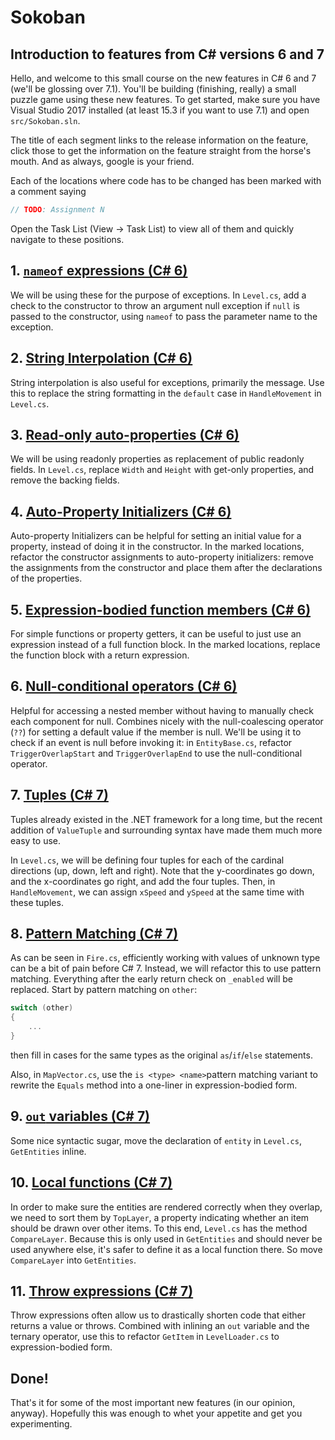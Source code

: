 # Sokoban

## Introduction to features from C# versions 6 and 7

Hello, and welcome to this small course on the new features in C# 6 and 7 (we'll be glossing over
7.1). You'll be building (finishing, really) a small puzzle game using these new features. To get
started, make sure you have Visual Studio 2017 installed (at least 15.3 if you want to use 7.1) and
open `src/Sokoban.sln`.

The title of each segment links to the release information on the feature, click those to get the
information on the feature straight from the horse's mouth. And as always, google is your friend.

Each of the locations where code has to be changed has been marked with a comment saying

```C#
// TODO: Assignment N
```

Open the Task List (View -> Task List) to view all of them and quickly navigate to these positions.

## 1. [`nameof` expressions (C# 6)][nameof-expressions]

We will be using these for the purpose of exceptions. In `Level.cs`, add a check to the constructor
to throw an argument null exception if `null` is passed to the constructor, using `nameof` to pass the parameter name to the exception.

## 2. [String Interpolation (C# 6)][string-interpolation]

String interpolation is also useful for exceptions, primarily the message. Use this to replace the string formatting in the `default` case in `HandleMovement` in `Level.cs`.

## 3. [Read-only auto-properties (C# 6)][read-only-auto-properties]

We will be using readonly properties as replacement of public readonly fields. In `Level.cs`,
replace `Width` and `Height` with get-only properties, and remove the backing fields.

## 4. [Auto-Property Initializers (C# 6)][auto-property-initializers]

Auto-property Initializers can be helpful for setting an initial value for a property, instead of
doing it in the constructor. In the marked locations, refactor the constructor assignments to
auto-property initializers: remove the assignments from the constructor and place them after the
declarations of the properties.

## 5. [Expression-bodied function members (C# 6)][expression-bodied-function-members]

For simple functions or property getters, it can be useful to just use an expression instead of a
full function block. In the marked locations, replace the function block with a return expression.

## 6. [Null-conditional operators (C# 6)][null-conditional-operators]

Helpful for accessing a nested member without having to manually check each component for null.
Combines nicely with the null-coalescing operator (`??`) for setting a default value if the member
is null. We'll be using it to check if an event is null before invoking it: in `EntityBase.cs`,
refactor `TriggerOverlapStart` and `TriggerOverlapEnd` to use the null-conditional operator.

## 7. [Tuples (C# 7)][tuples]

Tuples already existed in the .NET framework for a long time, but the recent addition of
`ValueTuple` and surrounding syntax have made them much more easy to use.

In `Level.cs`, we will be defining four tuples for each of the cardinal directions (up, down, left
and right). Note that the y-coordinates go down, and the x-coordinates go right, and add the four
tuples. Then, in `HandleMovement`, we can assign `xSpeed` and `ySpeed` at the same time with these
tuples.

## 8. [Pattern Matching (C# 7)][pattern-matching]

As can be seen in `Fire.cs`, efficiently working with values of unknown type can be a bit of pain
before C# 7. Instead, we will refactor this to use pattern matching. Everything after the early
return check on `_enabled` will be replaced. Start by pattern matching on `other`:

``` csharp
switch (other)
{
    ...
}
```

then fill in cases for the same types as the original `as`/`if`/`else` statements.

Also, in `MapVector.cs`, use the `is <type> <name>`pattern matching variant to rewrite the `Equals`
method into a one-liner in expression-bodied form.

## 9. [`out` variables (C# 7)][out-variables]

Some nice syntactic sugar, move the declaration of `entity` in `Level.cs`, `GetEntities` inline.

## 10. [Local functions (C# 7)][local-functions]

In order to make sure the entities are rendered correctly when they overlap, we need to sort them
by `TopLayer`, a property indicating whether an item should be drawn over other items. To this end,
`Level.cs` has the method `CompareLayer`. Because this is only used in `GetEntities` and should
never be used anywhere else, it's safer to define it as a local function there. So move
`CompareLayer` into `GetEntities`.

## 11. [Throw expressions (C# 7)][throw-expressions]

Throw expressions often allow us to drastically shorten code that either returns a value or throws.
Combined with inlining an `out` variable and the ternary operator, use this to refactor `GetItem` in
`LevelLoader.cs` to expression-bodied form.

## Done!

That's it for some of the most important new features (in our opinion, anyway). Hopefully this was
enough to whet your appetite and get you experimenting.

[nameof-expressions]: https://docs.microsoft.com/en-us/dotnet/csharp/whats-new/csharp-6#nameof-expressions
[string-interpolation]: https://docs.microsoft.com/en-us/dotnet/csharp/whats-new/csharp-6#string-interpolation
[read-only-auto-properties]: https://docs.microsoft.com/en-us/dotnet/csharp/whats-new/csharp-6#read-only-auto-properties
[auto-property-initializers]: https://docs.microsoft.com/en-us/dotnet/csharp/whats-new/csharp-6#auto-property-initializers
[expression-bodied-function-members]:https://docs.microsoft.com/en-us/dotnet/csharp/whats-new/csharp-6#expression-bodied-function-members
[null-conditional-operators]: https://docs.microsoft.com/en-us/dotnet/csharp/whats-new/csharp-6#null-conditional-operators
[tuples]: https://docs.microsoft.com/en-us/dotnet/csharp/whats-new/csharp-7#tuples
[pattern-matching]: https://docs.microsoft.com/en-us/dotnet/csharp/whats-new/csharp-7#pattern-matching
[out-variables]: https://docs.microsoft.com/en-us/dotnet/csharp/whats-new/csharp-7#out-variables
[local-functions]: https://docs.microsoft.com/en-us/dotnet/csharp/whats-new/csharp-7#local-functions
[throw-expressions]: https://docs.microsoft.com/en-us/dotnet/csharp/whats-new/csharp-7#throw-expressions
